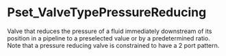 # Pset_ValveTypePressureReducing

Valve that reduces the pressure of a fluid immediately downstream of its position in a pipeline to a preselected value or by a predetermined ratio.
Note that a pressure reducing valve is constrained to have a 2 port  pattern.

